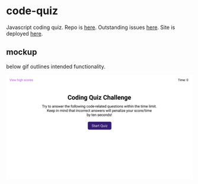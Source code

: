 # code-quiz

Javascript coding quiz.
Repo is [here](https://github.com/japankid-code/code-quiz).
Outstanding issues [here](https://github.com/japankid-code/code-quiz/issues).
Site is deployed [here](https://japankid-code.github.io/code-quiz/).

## mockup

below gif outlines intended functionality.

![animated gif showing the code quiz](mockup.gif)
